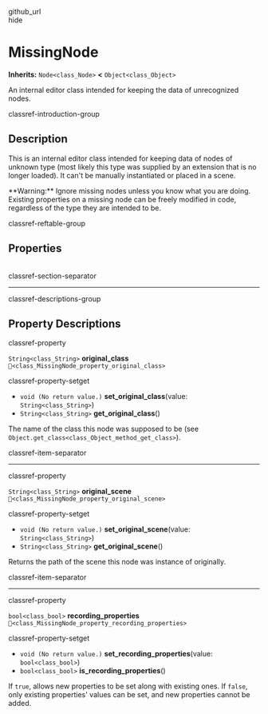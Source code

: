 github\_url  
hide

# MissingNode

**Inherits:** `Node<class_Node>` **&lt;** `Object<class_Object>`

An internal editor class intended for keeping the data of unrecognized
nodes.

classref-introduction-group

## Description

This is an internal editor class intended for keeping data of nodes of
unknown type (most likely this type was supplied by an extension that is
no longer loaded). It can't be manually instantiated or placed in a
scene.

\*\*Warning:\*\* Ignore missing nodes unless you know what you are
doing. Existing properties on a missing node can be freely modified in
code, regardless of the type they are intended to be.

classref-reftable-group

## Properties

<table>
<tbody>
<tr>
</tr>
<tr>
</tr>
<tr>
</tr>
</tbody>
</table>

classref-section-separator

------------------------------------------------------------------------

classref-descriptions-group

## Property Descriptions

classref-property

`String<class_String>` **original\_class**
`🔗<class_MissingNode_property_original_class>`

classref-property-setget

-   `void (No return value.)` **set\_original\_class**(value:
    `String<class_String>`)
-   `String<class_String>` **get\_original\_class**()

The name of the class this node was supposed to be (see
`Object.get_class<class_Object_method_get_class>`).

classref-item-separator

------------------------------------------------------------------------

classref-property

`String<class_String>` **original\_scene**
`🔗<class_MissingNode_property_original_scene>`

classref-property-setget

-   `void (No return value.)` **set\_original\_scene**(value:
    `String<class_String>`)
-   `String<class_String>` **get\_original\_scene**()

Returns the path of the scene this node was instance of originally.

classref-item-separator

------------------------------------------------------------------------

classref-property

`bool<class_bool>` **recording\_properties**
`🔗<class_MissingNode_property_recording_properties>`

classref-property-setget

-   `void (No return value.)` **set\_recording\_properties**(value:
    `bool<class_bool>`)
-   `bool<class_bool>` **is\_recording\_properties**()

If `true`, allows new properties to be set along with existing ones. If
`false`, only existing properties' values can be set, and new properties
cannot be added.
